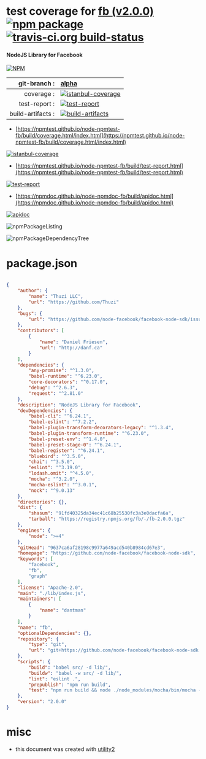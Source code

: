 # test coverage for  [fb (v2.0.0)](https://github.com/node-facebook/facebook-node-sdk)  [![npm package](https://img.shields.io/npm/v/npmtest-fb.svg?style=flat-square)](https://www.npmjs.org/package/npmtest-fb) [![travis-ci.org build-status](https://api.travis-ci.org/npmtest/node-npmtest-fb.svg)](https://travis-ci.org/npmtest/node-npmtest-fb)
#### NodeJS Library for Facebook

[![NPM](https://nodei.co/npm/fb.png?downloads=true&downloadRank=true&stars=true)](https://www.npmjs.com/package/fb)

| git-branch : | [alpha](https://github.com/npmtest/node-npmtest-fb/tree/alpha)|
|--:|:--|
| coverage : | [![istanbul-coverage](https://npmtest.github.io/node-npmtest-fb/build/coverage.badge.svg)](https://npmtest.github.io/node-npmtest-fb/build/coverage.html/index.html)|
| test-report : | [![test-report](https://npmtest.github.io/node-npmtest-fb/build/test-report.badge.svg)](https://npmtest.github.io/node-npmtest-fb/build/test-report.html)|
| build-artifacts : | [![build-artifacts](https://npmtest.github.io/node-npmtest-fb/glyphicons_144_folder_open.png)](https://github.com/npmtest/node-npmtest-fb/tree/gh-pages/build)|

- [https://npmtest.github.io/node-npmtest-fb/build/coverage.html/index.html](https://npmtest.github.io/node-npmtest-fb/build/coverage.html/index.html)

[![istanbul-coverage](https://npmtest.github.io/node-npmtest-fb/build/screenCapture.buildCi.browser.%252Ftmp%252Fbuild%252Fcoverage.lib.html.png)](https://npmtest.github.io/node-npmtest-fb/build/coverage.html/index.html)

- [https://npmtest.github.io/node-npmtest-fb/build/test-report.html](https://npmtest.github.io/node-npmtest-fb/build/test-report.html)

[![test-report](https://npmtest.github.io/node-npmtest-fb/build/screenCapture.buildCi.browser.%252Ftmp%252Fbuild%252Ftest-report.html.png)](https://npmtest.github.io/node-npmtest-fb/build/test-report.html)

- [https://npmdoc.github.io/node-npmdoc-fb/build/apidoc.html](https://npmdoc.github.io/node-npmdoc-fb/build/apidoc.html)

[![apidoc](https://npmdoc.github.io/node-npmdoc-fb/build/screenCapture.buildCi.browser.%252Ftmp%252Fbuild%252Fapidoc.html.png)](https://npmdoc.github.io/node-npmdoc-fb/build/apidoc.html)

![npmPackageListing](https://npmtest.github.io/node-npmtest-fb/build/screenCapture.npmPackageListing.svg)

![npmPackageDependencyTree](https://npmtest.github.io/node-npmtest-fb/build/screenCapture.npmPackageDependencyTree.svg)



# package.json

```json

{
    "author": {
        "name": "Thuzi LLC",
        "url": "https://github.com/Thuzi"
    },
    "bugs": {
        "url": "https://github.com/node-facebook/facebook-node-sdk/issues"
    },
    "contributors": [
        {
            "name": "Daniel Friesen",
            "url": "http://danf.ca"
        }
    ],
    "dependencies": {
        "any-promise": "^1.3.0",
        "babel-runtime": "^6.23.0",
        "core-decorators": "^0.17.0",
        "debug": "^2.6.3",
        "request": "^2.81.0"
    },
    "description": "NodeJS Library for Facebook",
    "devDependencies": {
        "babel-cli": "^6.24.1",
        "babel-eslint": "^7.2.2",
        "babel-plugin-transform-decorators-legacy": "^1.3.4",
        "babel-plugin-transform-runtime": "^6.23.0",
        "babel-preset-env": "^1.4.0",
        "babel-preset-stage-0": "^6.24.1",
        "babel-register": "^6.24.1",
        "bluebird": "^3.5.0",
        "chai": "^3.5.0",
        "eslint": "^3.19.0",
        "lodash.omit": "^4.5.0",
        "mocha": "^3.2.0",
        "mocha-eslint": "^3.0.1",
        "nock": "^9.0.13"
    },
    "directories": {},
    "dist": {
        "shasum": "91fd40325da34ec41c68b25530fc3a3e0dacfa6a",
        "tarball": "https://registry.npmjs.org/fb/-/fb-2.0.0.tgz"
    },
    "engines": {
        "node": ">=4"
    },
    "gitHead": "9637ca6af28198c9977a649acd540b8984cd67e3",
    "homepage": "https://github.com/node-facebook/facebook-node-sdk",
    "keywords": [
        "facebook",
        "fb",
        "graph"
    ],
    "license": "Apache-2.0",
    "main": "./lib/index.js",
    "maintainers": [
        {
            "name": "dantman"
        }
    ],
    "name": "fb",
    "optionalDependencies": {},
    "repository": {
        "type": "git",
        "url": "git+https://github.com/node-facebook/facebook-node-sdk.git"
    },
    "scripts": {
        "build": "babel src/ -d lib/",
        "buildw": "babel -w src/ -d lib/",
        "lint": "eslint .",
        "prepublish": "npm run build",
        "test": "npm run build && node ./node_modules/mocha/bin/mocha --recursive"
    },
    "version": "2.0.0"
}
```



# misc
- this document was created with [utility2](https://github.com/kaizhu256/node-utility2)
